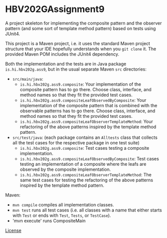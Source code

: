 # HBV202GAssignment9
A project skeleton for implementing the composite pattern and the observer pattern (and some sort of template method pattern) based on tests using JUnit4.

This project is a Maven project, i.e. it uses the standard Maven project structure that your IDE hopefully understands when you `git clone` it. The provided Maven POM includes the JUnit4 dependency.

Both the implementation and the tests are in Java package `is.hi.hbv202g.ass9`,  but in the usual separate Maven `src` directories:

- `src/main/java`:
  - `is.hi.hbv202g.ass9.composite`: Your implementation of the composite pattern has to go there. Choose class, interface, and method names so that they fit the provided test cases.
  - `is.hi.hbv202g.ass9.compositeLeafObservedByComposite`: Your implementation of the composite pattern that is combined with the observable patterns has to go there. Choose class, interface, and method names so that they fit the provided test cases.
  - `is.hi.hbv202g.ass9.compositeLeafObserverTemplateMethod`: Your refactoring of the above patterns inspired by the template method pattern.
- `src/test/java`: (each package contains an `Alltests` class that collects all the test cases for the respective package in one test suite)
  - `is.hi.hbv202g.ass9.composite`: Test cases testing a composite implementation.
  - `is.hi.hbv202g.ass9.compositeLeafObservedByComposite`: Test cases testing an implementation of a composite where the leafs are observed by the composite implementation.
  - `is.hi.hbv202g.ass9.compositeLeafObserverTemplateMethod`: The same test cases for testing the refactoring of the above patterns inspired by the template method pattern.

Maven:

- `mvn compile` compiles all implementation classes.
- `mvn test` runs all test cases (i.e. all classes with a name that either starts with `Test` or ends with `Test`, `Tests`, or `TestCase`).
- 'mvn execute' runs CompositeMain


[License](https://github.com/olp10/ass10/blob/cabaa66d3c72af6bee2bf0d5b8baace96d348712/LICENSE.md)

